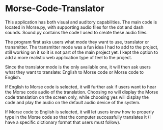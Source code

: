 # Morse-Code-Translator

This application has both visual and auditory capabilities. The main code is located in Morse.py, with supporting audio files for the dot and dash sounds. Sound.py contains the code I used to create these audio files.

The program first asks users what mode they want to use, translator or transmitter. The transmitter mode was a fun idea I had to add to the project, still working on it so it is not part of the main project yet. I kept the option to add a more realistic web application type of feel to the project. 

Since the translator mode is the only available one, it will then ask users what they want to translate: English to Morse code or Morse code to English.

If English to Morse code is selected, it will further ask if users want to hear the Morse code audio of the translation. Choosing no will display the Morse code translation on the screen only, while choosing yes will display the code and play the audio on the default audio device of the system. 

If Morse code to English is selected, it will let users know how to properly type in the Morse code so that the computer successfully translates it (I have a specific dictionary format that users must follow).
